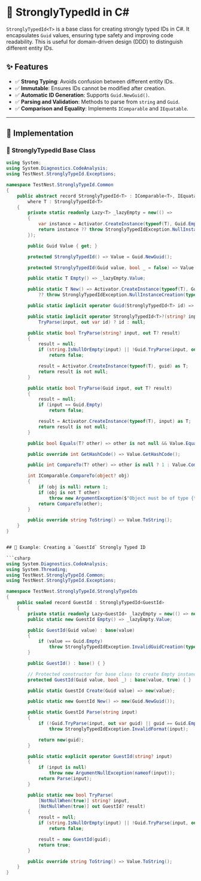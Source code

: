 # 🚀 StronglyTypedId in C#

`StronglyTypedId<T>` is a base class for creating strongly typed IDs in C#. It encapsulates `Guid` values, ensuring type safety and improving code readability. This is useful for domain-driven design (DDD) to distinguish different entity IDs.

## ✨ Features

- ✅ **Strong Typing**: Avoids confusion between different entity IDs.
- ✅ **Immutable**: Ensures IDs cannot be modified after creation.
- ✅ **Automatic ID Generation**: Supports `Guid.NewGuid()`.
- ✅ **Parsing and Validation**: Methods to parse from `string` and `Guid`.
- ✅ **Comparison and Equality**: Implements `IComparable` and `IEquatable`.

---

## 📌 Implementation

### 🔹 StronglyTypedId Base Class

```csharp
using System;
using System.Diagnostics.CodeAnalysis;
using TestNest.StronglyTypeId.Exceptions;

namespace TestNest.StronglyTypeId.Common
{
    public abstract record StronglyTypedId<T> : IComparable<T>, IEquatable<T>, IComparable
        where T : StronglyTypedId<T>
    {
        private static readonly Lazy<T> _lazyEmpty = new(() =>
        {
            var instance = Activator.CreateInstance(typeof(T), Guid.Empty, true) as T;
            return instance ?? throw StronglyTypedIdException.NullInstanceCreation(typeof(T));
        });

        public Guid Value { get; }

        protected StronglyTypedId() => Value = Guid.NewGuid();

        protected StronglyTypedId(Guid value, bool _ = false) => Value = value;

        public static T Empty() => _lazyEmpty.Value;

        public static T New() => Activator.CreateInstance(typeof(T), Guid.NewGuid()) as T
            ?? throw StronglyTypedIdException.NullInstanceCreation(typeof(T));

        public static implicit operator Guid(StronglyTypedId<T> id) => id.Value;

        public static implicit operator StronglyTypedId<T>?(string? input) =>
            TryParse(input, out var id) ? id : null;

        public static bool TryParse(string? input, out T? result)
        {
            result = null;
            if (string.IsNullOrEmpty(input) || !Guid.TryParse(input, out var guid))
                return false;

            result = Activator.CreateInstance(typeof(T), guid) as T;
            return result is not null;
        }

        public static bool TryParse(Guid input, out T? result)
        {
            result = null;
            if (input == Guid.Empty)
                return false;

            result = Activator.CreateInstance(typeof(T), input) as T;
            return result is not null;
        }

        public bool Equals(T? other) => other is not null && Value.Equals(other.Value);

        public override int GetHashCode() => Value.GetHashCode();

        public int CompareTo(T? other) => other is null ? 1 : Value.CompareTo(other.Value);

        int IComparable.CompareTo(object? obj)
        {
            if (obj is null) return 1;
            if (obj is not T other)
                throw new ArgumentException($"Object must be of type {typeof(T).Name}");
            return CompareTo(other);
        }

        public override string ToString() => Value.ToString();
    }
}


## 🔹 Example: Creating a `GuestId` Strongly Typed ID

```csharp
using System.Diagnostics.CodeAnalysis;
using System.Threading;
using TestNest.StronglyTypeId.Common;
using TestNest.StronglyTypeId.Exceptions;

namespace TestNest.StronglyTypeId.StronglyTypeIds
{
    public sealed record GuestId : StronglyTypedId<GuestId>
    {
        private static readonly Lazy<GuestId> _lazyEmpty = new(() => new GuestId(Guid.Empty, true), LazyThreadSafetyMode.ExecutionAndPublication);
        public static new GuestId Empty() => _lazyEmpty.Value;

        public GuestId(Guid value) : base(value)
        {
            if (value == Guid.Empty)
                throw StronglyTypedIdException.InvalidGuidCreation(typeof(GuestId));
        }

        public GuestId() : base() { }

        // Protected constructor for base class to create Empty instance
        protected GuestId(Guid value, bool _) : base(value, true) { }

        public static GuestId Create(Guid value) => new(value);

        public static new GuestId New() => new(Guid.NewGuid());

        public static GuestId Parse(string input)
        {
            if (!Guid.TryParse(input, out var guid) || guid == Guid.Empty)
                throw StronglyTypedIdException.InvalidFormat(input);

            return new(guid);
        }

        public static explicit operator GuestId(string? input)
        {
            if (input is null)
                throw new ArgumentNullException(nameof(input));
            return Parse(input);
        }

        public static new bool TryParse(
            [NotNullWhen(true)] string? input,
            [NotNullWhen(true)] out GuestId? result)
        {
            result = null;
            if (string.IsNullOrEmpty(input) || !Guid.TryParse(input, out var guid) || guid == Guid.Empty)
                return false;

            result = new GuestId(guid);
            return true;
        }

        public override string ToString() => Value.ToString();
    }
}
